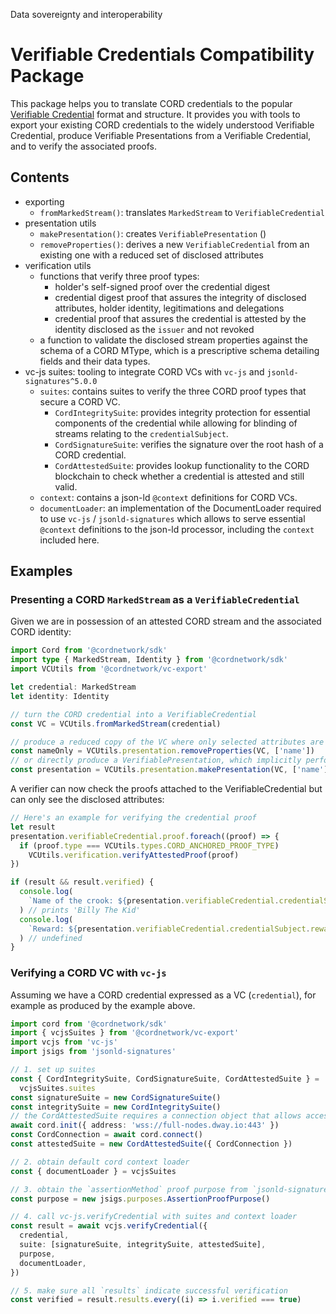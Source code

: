 Data sovereignty and interoperability

# Verifiable Credentials Compatibility Package

This package helps you to translate CORD credentials to the popular [Verifiable Credential](https://www.w3.org/TR/vc-data-model/) format and structure.
It provides you with tools to export your existing CORD credentials to the widely understood Verifiable Credential, produce Verifiable Presentations from a Verifiable Credential, and to verify the associated proofs.

## Contents

- exporting
  - `fromMarkedStream()`: translates `MarkedStream` to `VerifiableCredential`
- presentation utils
  - `makePresentation()`: creates `VerifiablePresentation` ()
  - `removeProperties()`: derives a new `VerifiableCredential` from an existing one with a reduced set of disclosed attributes
- verification utils
  - functions that verify three proof types:
    - holder's self-signed proof over the credential digest
    - credential digest proof that assures the integrity of disclosed attributes, holder identity, legitimations and delegations
    - credential proof that assures the credential is attested by the identity disclosed as the `issuer` and not revoked
  - a function to validate the disclosed stream properties against the schema of a CORD MType, which is a prescriptive schema detailing fields and their data types.
- vc-js suites: tooling to integrate CORD VCs with `vc-js` and `jsonld-signatures^5.0.0`
  - `suites`: contains suites to verify the three CORD proof types that secure a CORD VC.
    - `CordIntegritySuite`: provides integrity protection for essential components of the credential while allowing for blinding of streams relating to the `credentialSubject`.
    - `CordSignatureSuite`: verifies the signature over the root hash of a CORD credential.
    - `CordAttestedSuite`: provides lookup functionality to the CORD blockchain to check whether a credential is attested and still valid.
  - `context`: contains a json-ld `@context` definitions for CORD VCs.
  - `documentLoader`: an implementation of the DocumentLoader required to use `vc-js` / `jsonld-signatures` which allows to serve essential `@context` definitions to the json-ld processor, including the `context` included here.

## Examples

### Presenting a CORD `MarkedStream` as a `VerifiableCredential`

Given we are in possession of an attested CORD stream and the associated CORD identity:

```typescript
import Cord from '@cordnetwork/sdk'
import type { MarkedStream, Identity } from '@cordnetwork/sdk'
import VCUtils from '@cordnetwork/vc-export'

let credential: MarkedStream
let identity: Identity

// turn the CORD credential into a VerifiableCredential
const VC = VCUtils.fromMarkedStream(credential)

// produce a reduced copy of the VC where only selected attributes are disclosed
const nameOnly = VCUtils.presentation.removeProperties(VC, ['name'])
// or directly produce a VerifiablePresentation, which implicitly performs the step above
const presentation = VCUtils.presentation.makePresentation(VC, ['name'])
```

A verifier can now check the proofs attached to the VerifiableCredential but can only see the disclosed attributes:

```typescript
// Here's an example for verifying the credential proof
let result
presentation.verifiableCredential.proof.foreach((proof) => {
  if (proof.type === VCUtils.types.CORD_ANCHORED_PROOF_TYPE)
    VCUtils.verification.verifyAttestedProof(proof)
})

if (result && result.verified) {
  console.log(
    `Name of the crook: ${presentation.verifiableCredential.credentialSubject.name}`
  ) // prints 'Billy The Kid'
  console.log(
    `Reward: ${presentation.verifiableCredential.credentialSubject.reward}`
  ) // undefined
}
```

### Verifying a CORD VC with `vc-js`

Assuming we have a CORD credential expressed as a VC (`credential`), for example as produced by the example above.

```typescript
import cord from '@cordnetwork/sdk'
import { vcjsSuites } from '@cordnetwork/vc-export'
import vcjs from 'vc-js'
import jsigs from 'jsonld-signatures'

// 1. set up suites
const { CordIntegritySuite, CordSignatureSuite, CordAttestedSuite } =
  vcjsSuites.suites
const signatureSuite = new CordSignatureSuite()
const integritySuite = new CordIntegritySuite()
// the CordAttestedSuite requires a connection object that allows access to the CORD blockchain, which we can obtain via the CORD sdk
await cord.init({ address: 'wss://full-nodes.dway.io:443' })
const CordConnection = await cord.connect()
const attestedSuite = new CordAttestedSuite({ CordConnection })

// 2. obtain default cord context loader
const { documentLoader } = vcjsSuites

// 3. obtain the `assertionMethod` proof purpose from `jsonld-signatures`
const purpose = new jsigs.purposes.AssertionProofPurpose()

// 4. call vc-js.verifyCredential with suites and context loader
const result = await vcjs.verifyCredential({
  credential,
  suite: [signatureSuite, integritySuite, attestedSuite],
  purpose,
  documentLoader,
})

// 5. make sure all `results` indicate successful verification
const verified = result.results.every((i) => i.verified === true)
```
